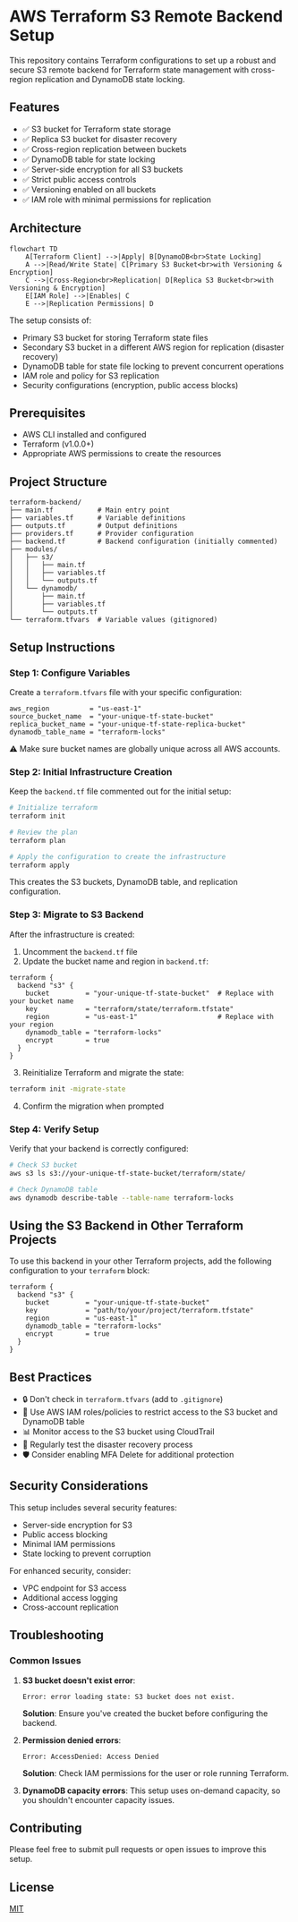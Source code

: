 # AWS Terraform S3 Remote Backend Setup

This repository contains Terraform configurations to set up a robust and secure S3 remote backend for Terraform state management with cross-region replication and DynamoDB state locking.

## Features

- ✅ S3 bucket for Terraform state storage
- ✅ Replica S3 bucket for disaster recovery
- ✅ Cross-region replication between buckets
- ✅ DynamoDB table for state locking
- ✅ Server-side encryption for all S3 buckets
- ✅ Strict public access controls
- ✅ Versioning enabled on all buckets
- ✅ IAM role with minimal permissions for replication

## Architecture
```mermaid
flowchart TD
    A[Terraform Client] -->|Apply| B[DynamoDB<br>State Locking]
    A -->|Read/Write State| C[Primary S3 Bucket<br>with Versioning & Encryption]
    C -->|Cross-Region<br>Replication| D[Replica S3 Bucket<br>with Versioning & Encryption]
    E[IAM Role] -->|Enables| C
    E -->|Replication Permissions| D
```
The setup consists of:
- Primary S3 bucket for storing Terraform state files
- Secondary S3 bucket in a different AWS region for replication (disaster recovery)
- DynamoDB table for state file locking to prevent concurrent operations
- IAM role and policy for S3 replication
- Security configurations (encryption, public access blocks)

## Prerequisites

- AWS CLI installed and configured
- Terraform (v1.0.0+)
- Appropriate AWS permissions to create the resources

## Project Structure

```
terraform-backend/
├── main.tf           # Main entry point
├── variables.tf      # Variable definitions
├── outputs.tf        # Output definitions
├── providers.tf      # Provider configuration
├── backend.tf        # Backend configuration (initially commented)
├── modules/
│   ├── s3/
│   │   ├── main.tf
│   │   ├── variables.tf
│   │   └── outputs.tf
│   └── dynamodb/
│       ├── main.tf
│       ├── variables.tf
│       └── outputs.tf
└── terraform.tfvars  # Variable values (gitignored)
```

## Setup Instructions

### Step 1: Configure Variables

Create a `terraform.tfvars` file with your specific configuration:

```hcl
aws_region          = "us-east-1"
source_bucket_name  = "your-unique-tf-state-bucket"
replica_bucket_name = "your-unique-tf-state-replica-bucket"
dynamodb_table_name = "terraform-locks"
```

⚠️ Make sure bucket names are globally unique across all AWS accounts.

### Step 2: Initial Infrastructure Creation

Keep the `backend.tf` file commented out for the initial setup:

```bash
# Initialize terraform
terraform init

# Review the plan
terraform plan

# Apply the configuration to create the infrastructure
terraform apply
```

This creates the S3 buckets, DynamoDB table, and replication configuration.

### Step 3: Migrate to S3 Backend

After the infrastructure is created:

1. Uncomment the `backend.tf` file
2. Update the bucket name and region in `backend.tf`:

```hcl
terraform {
  backend "s3" {
    bucket         = "your-unique-tf-state-bucket"  # Replace with your bucket name
    key            = "terraform/state/terraform.tfstate"
    region         = "us-east-1"                    # Replace with your region
    dynamodb_table = "terraform-locks"
    encrypt        = true
  }
}
```

3. Reinitialize Terraform and migrate the state:

```bash
terraform init -migrate-state
```

4. Confirm the migration when prompted

### Step 4: Verify Setup

Verify that your backend is correctly configured:

```bash
# Check S3 bucket
aws s3 ls s3://your-unique-tf-state-bucket/terraform/state/

# Check DynamoDB table
aws dynamodb describe-table --table-name terraform-locks
```

## Using the S3 Backend in Other Terraform Projects

To use this backend in your other Terraform projects, add the following configuration to your `terraform` block:

```hcl
terraform {
  backend "s3" {
    bucket         = "your-unique-tf-state-bucket"
    key            = "path/to/your/project/terraform.tfstate"
    region         = "us-east-1"
    dynamodb_table = "terraform-locks"
    encrypt        = true
  }
}
```

## Best Practices

- 🔒 Don't check in `terraform.tfvars` (add to `.gitignore`)
- 🔑 Use AWS IAM roles/policies to restrict access to the S3 bucket and DynamoDB table
- 📊 Monitor access to the S3 bucket using CloudTrail
- 🔄 Regularly test the disaster recovery process
- 🛡️ Consider enabling MFA Delete for additional protection

## Security Considerations

This setup includes several security features:
- Server-side encryption for S3
- Public access blocking
- Minimal IAM permissions
- State locking to prevent corruption

For enhanced security, consider:
- VPC endpoint for S3 access
- Additional access logging
- Cross-account replication

## Troubleshooting

### Common Issues

1. **S3 bucket doesn't exist error**:
   ```
   Error: error loading state: S3 bucket does not exist.
   ```
   **Solution**: Ensure you've created the bucket before configuring the backend.

2. **Permission denied errors**:
   ```
   Error: AccessDenied: Access Denied
   ```
   **Solution**: Check IAM permissions for the user or role running Terraform.

3. **DynamoDB capacity errors**:
   This setup uses on-demand capacity, so you shouldn't encounter capacity issues.

## Contributing

Please feel free to submit pull requests or open issues to improve this setup.

## License

[MIT](LICENSE)